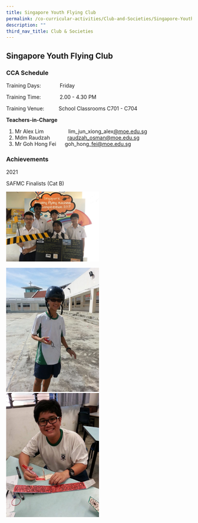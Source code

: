 ```yaml
---
title: Singapore Youth Flying Club
permalink: /co-curricular-activities/Club-and-Societies/Singapore-Youth-Flying-Club/
description: ""
third_nav_title: Club & Societies
---
```

## Singapore Youth Flying Club 

  
  

### CCA Schedule

Training Days:             Friday

Training Time:             2.00 - 4.30 PM

Training Venue:          School Classrooms C701 - C704  
  

**Teachers-in-Charge**

1.  Mr Alex Lim                 lim\_jun\_xiong\_alex[@moe.edu.sg](mailto:francis_thomas@moe.edu.sg)
2.  Mdm Raudzah            [raudzah\_osman@moe.edu.sg](mailto:raudzah_osman@moe.edu.sg)
3.  Mr Goh Hong Fei      goh\_hong\_fei@moe.edu.sg

  

### Achievements
 

2021 

SAFMC Finalists (Cat B)

<img src="/images/2017-04-11-PHOTO-00000079.jpg" 
     style="width:50%">

<img src="/images/10402550_10152203775338589_3008603238557385093_n.jpg" style="width:50%">


<img src="/images/10302169_10152203766533589_3163760823435961257_n.jpg" style="width:50%">